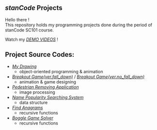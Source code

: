 ## *stanCode* Projects
Hello there !\
This repository holds my programming projects done during the period of stanCode SC101 course.

Watch my *[DEMO VIDEOS](https://drive.google.com/drive/folders/1087a-uKoaOclnakeI6EpJdQEFT0Dy6MJ?usp=sharing)* !

## Project Source Codes:
- *[My Drawing](https://github.com/YuZih/MystanCodeProJects/blob/main/stanCode_projects/My%20Drawing/my_drawing.py)* 
  - object-oriented programming & animation
- *[Breakout Game(ver.fall_down)](https://github.com/YuZih/MystanCodeProJects/blob/main/stanCode_projects/Breakout%20Game/breakoutgraphics_ext_FallDown_new.py)* / *[Breakout Game(ver.no_fall_down)](https://github.com/YuZih/MystanCodeProJects/blob/main/stanCode_projects/Breakout%20Game/breakoutgraphics_ext_noFallDown.py)*
  - animation & game designing
- *[Pedestrian Removing Application](https://github.com/YuZih/MystanCodeProJects/blob/main/stanCode_projects/Pedestrian%20Removing%20Application/stanCodoshop.py)*
  - image processing
- *[Name Popularity Searching System](https://github.com/YuZih/MystanCodeProJects/blob/main/stanCode_projects/Name%20Popularity%20Searching%20System/babygraphics.py)*
  - data structure
- *[Find Anagrams](https://github.com/YuZih/MystanCodeProJects/blob/main/stanCode_projects/Find%20Anagrams/anagram.py)*
  - recursive functions
- *[Boggle Game Solver](https://github.com/YuZih/MystanCodeProJects/blob/main/stanCode_projects/Boggle%20Game%20Solver/boggle_ver1_new.py)*
  - recursive functions
